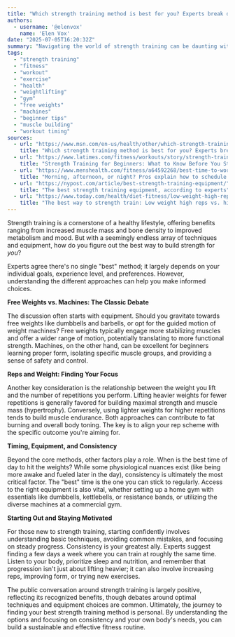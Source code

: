 ```yaml
---
title: "Which strength training method is best for you? Experts break down the options"
authors:
  - username: '@elenvox'
    name: 'Elen Vox'
date: "2025-07-05T16:20:32Z"
summary: "Navigating the world of strength training can be daunting with so many methods available. From choosing between free weights and machines to deciding on reps and timing, experts weigh in on how to find the best approach for your fitness goals and lifestyle."
tags:
  - "strength training"
  - "fitness"
  - "workout"
  - "exercise"
  - "health"
  - "weightlifting"
  - "gym"
  - "free weights"
  - "machines"
  - "beginner tips"
  - "muscle building"
  - "workout timing"
sources:
  - url: "https://www.msn.com/en-us/health/other/which-strength-training-method-is-best-for-you-experts-break-down-the-options/ar-AA1I1SHc"
    title: "Which strength training method is best for you? Experts break down the options"
  - url: "https://www.latimes.com/fitness/workouts/story/strength-training-beginners-weightlifting"
    title: "Strength Training for Beginners: What to Know Before You Start"
  - url: "https://www.menshealth.com/fitness/a64592268/best-time-to-work-out-to-build-muscle/?taid=68545061b24c5f00014becb8"
    title: "Morning, afternoon, or night? Pros explain how to schedule your workouts for gains that actually stick"
  - url: "https://nypost.com/article/best-strength-training-equipment/"
    title: "The best strength training equipment, according to experts"
  - url: "https://www.today.com/health/diet-fitness/low-weight-high-reps-or-high-weight-low-reps-rcna20248"
    title: "The best way to strength train: Low weight high reps vs. high weight low reps"
---
```


Strength training is a cornerstone of a healthy lifestyle, offering benefits ranging from increased muscle mass and bone density to improved metabolism and mood. But with a seemingly endless array of techniques and equipment, how do you figure out the best way to build strength for *you*?

Experts agree there's no single "best" method; it largely depends on your individual goals, experience level, and preferences. However, understanding the different approaches can help you make informed choices.

**Free Weights vs. Machines: The Classic Debate**

The discussion often starts with equipment. Should you gravitate towards free weights like dumbbells and barbells, or opt for the guided motion of weight machines? Free weights typically engage more stabilizing muscles and offer a wider range of motion, potentially translating to more functional strength. Machines, on the other hand, can be excellent for beginners learning proper form, isolating specific muscle groups, and providing a sense of safety and control.

**Reps and Weight: Finding Your Focus**

Another key consideration is the relationship between the weight you lift and the number of repetitions you perform. Lifting heavier weights for fewer repetitions is generally favored for building maximal strength and muscle mass (hypertrophy). Conversely, using lighter weights for higher repetitions tends to build muscle endurance. Both approaches can contribute to fat burning and overall body toning. The key is to align your rep scheme with the specific outcome you're aiming for.

**Timing, Equipment, and Consistency**

Beyond the core methods, other factors play a role. When is the best time of day to hit the weights? While some physiological nuances exist (like being more awake and fueled later in the day), consistency is ultimately the most critical factor. The "best" time is the one you can stick to regularly. Access to the right equipment is also vital, whether setting up a home gym with essentials like dumbbells, kettlebells, or resistance bands, or utilizing the diverse machines at a commercial gym.

**Starting Out and Staying Motivated**

For those new to strength training, starting confidently involves understanding basic techniques, avoiding common mistakes, and focusing on steady progress. Consistency is your greatest ally. Experts suggest finding a few days a week where you can train at roughly the same time. Listen to your body, prioritize sleep and nutrition, and remember that progression isn't just about lifting heavier; it can also involve increasing reps, improving form, or trying new exercises.

The public conversation around strength training is largely positive, reflecting its recognized benefits, though debates around optimal techniques and equipment choices are common. Ultimately, the journey to finding your best strength training method is personal. By understanding the options and focusing on consistency and your own body's needs, you can build a sustainable and effective fitness routine.
